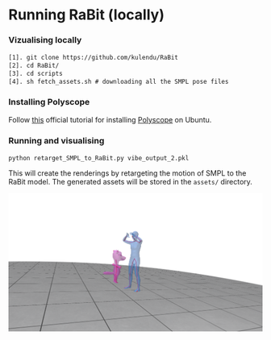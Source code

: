 # Running RaBit (locally)


### Vizualising locally
```shell
[1]. git clone https://github.com/kulendu/RaBit
[2]. cd RaBit/
[3]. cd scripts
[4]. sh fetch_assets.sh # downloading all the SMPL pose files 
```

### Installing Polyscope
Follow [this](https://polyscope.run/py/installing/) official tutorial for installing [Polyscope](https://polyscope.run/py/) on Ubuntu.

### Running and visualising 
```shell
python retarget_SMPL_to_RaBit.py vibe_output_2.pkl
```
This will create the renderings by retargeting the motion of SMPL to the RaBit model. The generated assets will be stored in the `assets/` directory.   

![rendering-demo-viz](https://github.com/kulendu/SMPL2RaBit-Blender/blob/main/images/polyscope_vis.png)